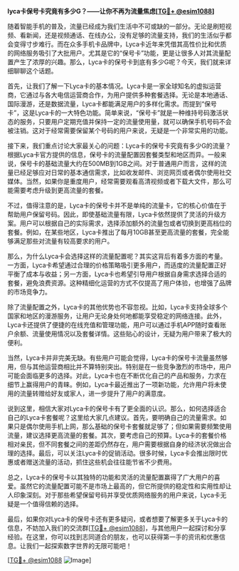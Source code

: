 **lyca卡保号卡究竟有多少G？——让你不再为流量焦虑[[TG💪+ @esim1088](https://t.me/s/esim1088)]**

随着智能手机的普及，流量已经成为我们生活中不可或缺的一部分。无论是刷短视频、看新闻，还是视频通话、在线办公，没有足够的流量支持，我们的生活似乎都会变得寸步难行。而在众多手机卡品牌中，Lyca卡近年来凭借其高性价比和优质的网络服务吸引了大批用户。尤其是它的“保号卡”功能，更是让很多人对其流量配置产生了浓厚的兴趣。那么，Lyca卡的保号卡到底有多少G呢？今天，我们就来详细聊聊这个话题。

首先，让我们了解一下Lyca卡的基本情况。Lyca卡是一家全球知名的虚拟运营商，它通过与各大电信运营商合作，为用户提供多种套餐选择。无论是本地通话、国际漫游，还是数据流量，Lyca卡都能满足用户的多样化需求。而提到“保号卡”，这是Lyca卡的一大特色功能。简单来说，“保号卡”就是一种维持号码激活状态的服务，只要用户定期充值并保持一定的流量使用量，就可以确保手机号码不会被注销。这对于经常需要保留某个号码的用户来说，无疑是一个非常实用的功能。

接下来，我们重点讨论大家最关心的问题：Lyca卡的保号卡究竟有多少G的流量？根据Lyca卡官方提供的信息，保号卡的流量配置因套餐类型和地区而异。一般来说，保号卡的基础流量大约在500MB到1GB之间。对于普通用户而言，这样的流量已经足够应对日常的基本通信需求，比如收发邮件、浏览网页或者偶尔使用社交媒体。当然，如果你是重度用户，经常需要观看高清视频或者下载大文件，那么可能需要考虑升级到更高流量的套餐。

不过，值得注意的是，Lyca卡的保号卡并不是单纯的流量卡，它的核心价值在于帮助用户保留号码。因此，即使基础流量有限，Lyca卡依然提供了灵活的升级方案。用户可以根据自己的实际需求，选择添加额外的流量包或者切换到更高档位的套餐。例如，在某些地区，Lyca卡推出了每月10GB甚至更高流量的套餐，完全能够满足那些对流量有较高要求的用户。

那么，为什么Lyca卡会选择这样的流量配置呢？其实这背后有着多方面的考量。一方面，Lyca卡希望通过合理的价格策略吸引更多用户，而适度的流量配置正好平衡了成本与收益；另一方面，Lyca卡也希望引导用户根据自身需求选择合适的套餐，避免浪费资源。这种精细化运营的方式不仅提高了用户体验，也增强了品牌的市场竞争力。

除了流量配置之外，Lyca卡的其他优势也不容忽视。比如，Lyca卡支持全球多个国家和地区的漫游服务，让用户无论身处何地都能享受稳定的网络连接。此外，Lyca卡还提供了便捷的在线充值和管理功能，用户可以通过手机APP随时查看账户余额、流量使用情况以及套餐详情。这些贴心的设计，无疑为用户带来了极大的便利。

当然，Lyca卡并非完美无缺。有些用户可能会觉得，Lyca卡的保号卡流量虽然够用，但与其他运营商相比并不算特别突出。特别是在一些竞争激烈的市场中，用户可能会面临更多的选择。对此，Lyca卡也在不断优化自己的产品和服务，力求在细节上赢得用户的青睐。例如，Lyca卡最近推出了一项新功能，允许用户将未使用的流量转赠给好友或家人，进一步提升了用户的满意度。

说到这里，相信大家对Lyca卡的保号卡有了更全面的认识。那么，如何选择适合自己的Lyca卡套餐呢？这里给大家几点建议。首先，要明确自己的流量需求。如果只是偶尔使用手机上网，那么基础的保号卡套餐就足够了；但如果需要频繁使用流量，建议选择更高流量的套餐。其次，要考虑自己的预算。Lyca卡的套餐价格相对亲民，但不同套餐之间的差距仍然存在，用户需要根据自身的经济状况做出合理的选择。最后，可以关注Lyca卡的促销活动。很多时候，Lyca卡会推出限时优惠或者赠送流量的活动，抓住这些机会往往能节省不少费用。

总之，Lyca卡的保号卡以其独特的功能和灵活的流量配置赢得了广大用户的喜爱。虽然它的流量配置可能不是市场上最高的，但它所提供的稳定性和实用性却让人印象深刻。对于那些希望保留号码并享受优质网络服务的用户来说，Lyca卡无疑是一个值得信赖的选择。

最后，如果你对Lyca卡的保号卡还有更多疑问，或者想要了解更多关于Lyca卡的信息，不妨加入我们的交流群[[TG💪+ @esim1088](https://t.me/s/esim1088)]，与其他用户一起探讨和分享经验。在这里，你可以找到志同道合的朋友，也可以获得第一手的资讯和优惠信息。让我们一起探索数字世界的无限可能吧！

[[TG💪+ @esim1088](https://t.me/s/esim1088) ![Image](https://i.postimg.cc/4NQfJmqS/Snipaste-2025-05-13-00-14-12.png)]